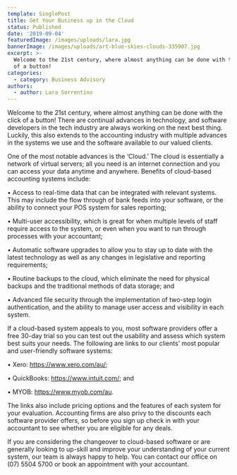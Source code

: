 ```yaml
---
template: SinglePost
title: Get Your Business up in the Cloud
status: Published
date: '2019-09-04'
featuredImage: /images/uploads/lara.jpg
bannerImage: /images/uploads/art-blue-skies-clouds-335907.jpg
excerpt: >-
  Welcome to the 21st century, where almost anything can be done with the click
  of a button!  
categories:
  - category: Business Advisory
authors:
  - author: Lara Sorrentino
---
```

Welcome to the 21st century, where almost anything can be done with the click of a button!  There are continual advances in technology, and software developers in the tech industry are always working on the next best thing.  Luckily, this also extends to the accounting industry with multiple advances in the systems we use and the software available to our valued clients.  

One of the most notable advances is the ‘Cloud.’  The cloud is essentially a network of virtual servers; all you need is an internet connection and you can access your data anytime and anywhere.  Benefits of cloud-based accounting systems include:

•	Access to real-time data that can be integrated with relevant systems.  This may include the flow through of bank feeds into your software, or the ability to connect your POS system for sales reporting;

•	Multi-user accessibility, which is great for when multiple levels of staff require access to the system, or even when you want to run through processes with your accountant;

•	Automatic software upgrades to allow you to stay up to date with the latest technology as well as any changes in legislative and reporting requirements;

•	Routine backups to the cloud, which eliminate the need for physical backups and the traditional methods of data storage; and 

•	Advanced file security through the implementation of two-step login authentication, and the ability to manage user access and visibility in each system.  

If a cloud-based system appeals to you, most software providers offer a free 30-day trial so you can test out the usability and assess which system best suits your needs.  The following are links to our clients’ most popular and user-friendly software systems:

•	Xero: https://www.xero.com/au/;

•	QuickBooks: https://www.intuit.com/; and 

•	MYOB: https://www.myob.com/au.

The links also include pricing options and the features of each system for your evaluation.  Accounting firms are also privy to the discounts each software provider offers, so before you sign up check in with your accountant to see whether you are eligible for any deals. 

If you are considering the changeover to cloud-based software or are generally looking to up-skill and improve your understanding of your current system, our team is always happy to help.  You can contact our office on (07) 5504 5700 or book an appointment with your accountant.
